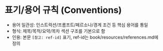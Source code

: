 # 표기/용어 규칙 (Conventions)

- 용어 일관성: 인스트럭션/프롬프트/페르소나/경계 조건 등 핵심 용어를 통일
- 형식: 제목/목적/요약/목차 섹션 구조를 기본으로 함
- 인용: 본문 `[참고: ref-id]` 표기, ref-id는 book/resources/references.md에 정의
